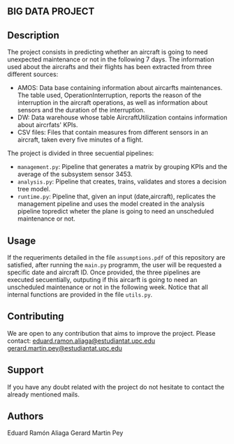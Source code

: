 ## BIG DATA PROJECT

## Description
The project consists in predicting whether an aircraft is going to need unexpected maintenance or not in the following 7 days. The information used about the aircrafts and their flights has been extracted from three different sources:
- AMOS: Data base containing information about aircarfts maintenances. The table used, OperationInterruption, reports the reason of the interruption in the aircraft operations, as well as information about sensors and the duration of the interruption.
- DW: Data warehouse whose table AircraftUtilization contains information about aircrfats' KPIs.
- CSV files: Files that contain measures from different sensors in an aircraft, taken every five minutes of a flight.

The project is divided in three secuential pipelines:
- ```management.py```: Pipeline that generates a matrix by grouping KPIs and the average of the subsystem sensor 3453. 
- ```analysis.py```: Pipeline that creates, trains, validates and stores a decision tree model.
- ```runtime.py```: Pipeline that, given an input (date,aircraft), replicates the management pipeline and uses the model created in the analysis pipeline topredict wheter the plane is going to need an unscheduled maintenance or not.

## Usage

If the requeriments detailed in the file ```assumptions.pdf``` of this repository are satisfied, after running the ```main.py``` programm, the user will be requested a specific date and aircraft ID. Once provided, the three pipelines are executed secuentially, outputing if this aircarft is going to need an unscheduled maintenance or not in the following week. Notice that all internal functions are provided in the file ```utils.py```.

## Contributing
We are open to any contribution that aims to improve the project. Please contact:
eduard.ramon.aliaga@estudiantat.upc.edu
gerard.martin.pey@estudiantat.upc.edu

## Support
If you have any doubt related with the project do not hesitate to contact the already mentioned mails. 

## Authors
Eduard Ramón Aliaga
Gerard Martin Pey
